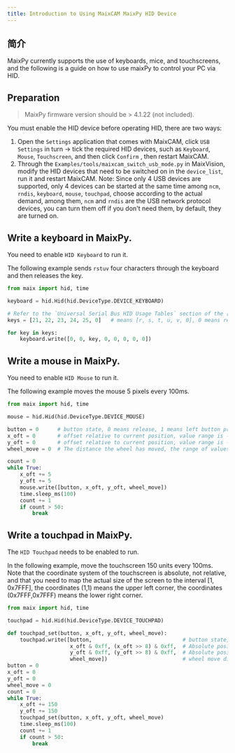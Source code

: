 ```yaml
---
title: Introduction to Using MaixCAM MaixPy HID Device
---
```



## 简介

MaixPy currently supports the use of keyboards, mice, and touchscreens, and the following is a guide on how to use maixPy to control your PC via HID.

## Preparation

> MaixPy firmware version should be > 4.1.22 (not included).

You must enable the HID device before operating HID, there are two ways:
1. Open the `Settings` application that comes with MaixCAM, click `USB Settings` in turn -> tick the required HID devices, such as `Keyboard`, `Mouse`, `Touchscreen`, and then click `Confirm` , then restart MaixCAM.
2. Through the `Examples/tools/maixcam_switch_usb_mode.py` in MaixVision, modify the HID devices that need to be switched on in the `device_list`, run it and restart MaixCAM.
Note: Since only 4 USB devices are supported, only 4 devices can be started at the same time among `ncm`, `rndis`, `keyboard`, `mouse`, `touchpad`, choose according to the actual demand, among them, `ncm` and `rndis` are the USB network protocol devices, you can turn them off if you don't need them, by default, they are turned on.

## Write a keyboard in MaixPy.

You need to enable `HID Keyboard` to run it.

The following example sends `rstuv` four characters through the keyboard and then releases the key.

```python
from maix import hid, time

keyboard = hid.Hid(hid.DeviceType.DEVICE_KEYBOARD)

# Refer to the `Universal Serial Bus HID Usage Tables` section of the [USB HID Documentation](https://www.usb.org) for key numbers.
keys = [21, 22, 23, 24, 25, 0]   # means [r, s, t, u, v, 0], 0 means release key.

for key in keys:
    keyboard.write([0, 0, key, 0, 0, 0, 0, 0])

```

## Write a mouse in MaixPy.

You need to enable `HID Mouse` to run it.

The following example moves the mouse 5 pixels every 100ms.

```python
from maix import hid, time

mouse = hid.Hid(hid.DeviceType.DEVICE_MOUSE)

button = 0      # button state, 0 means release, 1 means left button pressed, 2 means right button pressed, 4 means wheel button pressed
x_oft = 0       # offset relative to current position, value range is -127~127
y_oft = 0       # offset relative to current position, value range is -127~127
wheel_move = 0  # The distance the wheel has moved, the range of values is -127~127

count = 0
while True:
    x_oft += 5
    y_oft += 5
    mouse.write([button, x_oft, y_oft, wheel_move])
    time.sleep_ms(100)
    count += 1
    if count > 50:
        break
```

## Write a touchpad in MaixPy.

The `HID Touchpad` needs to be enabled to run.

In the following example, move the touchscreen 150 units every 100ms. Note that the coordinate system of the touchscreen is absolute, not relative, and that you need to map the actual size of the screen to the interval [1, 0x7FFF], the coordinates (1,1) means the upper left corner, the coordinates (0x7FFF,0x7FFF) means the lower right corner.

```python
from maix import hid, time

touchpad = hid.Hid(hid.DeviceType.DEVICE_TOUCHPAD)

def touchpad_set(button, x_oft, y_oft, wheel_move):
    touchpad.write([button,                             # button state, 0 means release, 1 means left button pressed, 2 means right button pressed, 4 means wheel button pressed
                    x_oft & 0xff, (x_oft >> 8) & 0xff,  # Absolute position, the leftmost is 1, the rightmost is 0x7fff, 0 means no operation, the value range is 0 to 0x7fff.
                    y_oft & 0xff, (y_oft >> 8) & 0xff,  # Absolute position, the topmost is 1, the bottom is 0x7fff, 0 means no operation, the value range is 0 to 0x7fff
                    wheel_move])                        # wheel move distance, value range is -127~127
button = 0
x_oft = 0
y_oft = 0
wheel_move = 0
count = 0
while True:
    x_oft += 150
    y_oft += 150
    touchpad_set(button, x_oft, y_oft, wheel_move)
    time.sleep_ms(100)
    count += 1
    if count > 50:
        break
```


